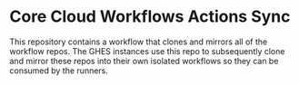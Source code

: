 # Core Cloud Workflows Actions Sync
This repository contains a workflow that clones and mirrors all of the workflow repos. The GHES instances use this repo to subsequently clone and mirror these repos into their own isolated workflows so they can be consumed by the runners.

